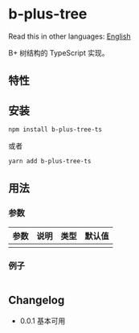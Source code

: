 # b-plus-tree

<!-- [![NPM Version](https://badgen.net/npm/v/tool-library-template)](https://www.npmjs.com/package/tool-library-template) -->

Read this in other languages:
[English](https://github.com/wsafight/b-plus-tree/blob/main/README.EN.md)

B+ 树结构的 TypeScript 实现。

## 特性

<!-- - [ ] 基于 modern.js -->

## 安装

```bash
npm install b-plus-tree-ts
```

或者

```bash
yarn add b-plus-tree-ts
```

## 用法

### 参数

| 参数                | 说明                       | 类型                                             | 默认值       |
| :---------------- | :----------------------- | :--------------------------------------------- | :-------- |
|             |                       |                             |         |


### 例子

```ts

```

## Changelog

- 0.0.1 基本可用
